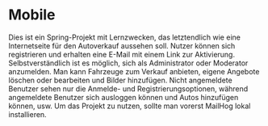 # Mobile
Dies ist ein Spring-Projekt mit Lernzwecken, das letztendlich wie eine Internetseite für den Autoverkauf aussehen soll. Nutzer können sich registrieren und erhalten eine E-Mail mit einem Link zur Aktivierung. Selbstverständlich ist es möglich, sich als Administrator oder Moderator anzumelden. Man kann Fahrzeuge zum Verkauf anbieten, eigene Angebote löschen oder bearbeiten und Bilder hinzufügen. Nicht angemeldete Benutzer sehen nur die Anmelde- und Registrierungsoptionen, während angemeldete Benutzer sich ausloggen können und Autos hinzufügen können, usw.
Um das Projekt zu nutzen, sollte man vorerst MailHog lokal installieren.
